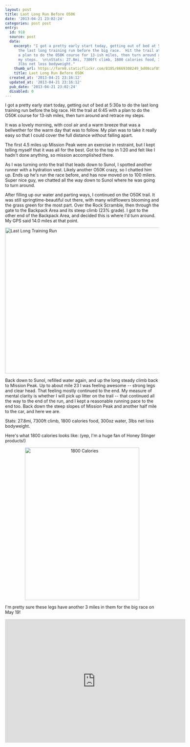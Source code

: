 ```yaml
---
layout: post
title: Last Long Run Before O50K
date: '2013-04-21 23:02:24'
categories: post post
entry:
  id: 918
  source: post
  data:
    excerpt: "I got a pretty early start today, getting out of bed at 5:30a to do
      the last long training run before the big race.  Hit the trail at 6:45 with
      a plan to do the O50K course for 13-ish miles, then turn around and retrace
      my steps.  \n\nStats: 27.8mi, 7300ft climb, 1800 calories food, 300oz water,
      3lbs net loss bodyweight."
    thumb_url: https://farm9.staticflickr.com/8105/8669308249_bd08caf855_q.jpg
    title: Last Long Run Before O50K
  created_at: '2013-04-21 23:16:12'
  updated_at: '2013-04-21 23:16:12'
  pub_date: '2013-04-21 23:02:24'
  disabled: 0
---
```

I got a pretty early start today, getting out of bed at 5:30a to do the last long training run before the big race.  Hit the trail at 6:45 with a plan to do the O50K course for 13-ish miles, then turn around and retrace my steps.

It was a lovely morning, with cool air and a warm breeze that was a bellwether for the warm day that was to follow.  My plan was to take it really easy so that I could cover the full distance without falling apart.  

The first 4.5 miles up Mission Peak were an exercise in restraint, but I kept telling myself that it was all for the best.  Got to the top in 1:20 and felt like I hadn't done anything, so mission accomplished there.

As I was turning onto the trail that leads down to Sunol, I spotted another runner with a hydration vest.  Likely another O50K crazy, so I chatted him up.  Ends up he's run the race before, and has now moved on to 100 milers.  Super nice guy, we chatted all the way down to Sunol where he was going to turn around.

After filling up our water and parting ways, I continued on the O50K trail.  It was still springtime-beautiful out there, with many wildflowers blooming and the grass green for the most part.  Over the Rock Scramble, then through the gate to the Backpack Area and its steep climb (23% grade).  I got to the other end of the Backpack Area, and decided this is where I'd turn around.  My GPS said 14.0 miles at that point.

<a href="http://www.flickr.com/photos/thenobot/8670411252/" title="Last Long Training Run by thenobot, on Flickr"><img src="https://farm9.staticflickr.com/8125/8670411252_782ddd1d47_z.jpg" width="640" height="478" alt="Last Long Training Run"></a>

Back down to Sunol, refilled water again, and up the long steady climb back to Mission Peak.  Up to about mile 23 I was feeling awesome -- strong legs and clear head.  That feeling mostly continued to the end.  My measure of mental clarity is whether I will pick up litter on the trail -- that continued all the way to the end of the run, and I kept a reasonable running pace to the end too.  Back down the steep slopes of Mission Peak and another half mile to the car, and here we are.

Stats: 27.8mi, 7300ft climb, 1800 calories food, 300oz water, 3lbs net loss bodyweight.

Here's what 1800 calories looks like: (yep, I'm a huge fan of Honey Stinger products!)<center>
<a href="http://www.flickr.com/photos/thenobot/8669308249/" title="1800 Calories by thenobot, on Flickr"><img src="https://farm9.staticflickr.com/8105/8669308249_bd08caf855.jpg" width="374" height="500" alt="1800 Calories"></a></center>

I'm pretty sure these legs have another 3 miles in them for the big race on May 19!

<iframe height='405' width='590' frameborder='0' allowtransparency='true' scrolling='no' src='http://app.strava.com/activities/49998843/embed/3518ed28fe01d41ab18021c4e786f331cd707128'></iframe>
